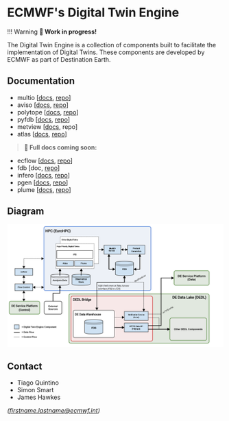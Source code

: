 # ECMWF's Digital Twin Engine

!!! Warning
    **🚧 Work in progress!**

The Digital Twin Engine is a collection of components built to facilitate the implementation of Digital Twins. These components are developed by ECMWF as part of Destination Earth.

## Documentation

* multio [[docs](https://multio.readthedocs.io/en/latest), [repo](https://github.com/ecmwf/multio)]
* aviso [[docs](https://pyaviso.readthedocs.io/en/latest), [repo](https://github.com/ecmwf/aviso)]
* polytope [[docs](https://polytope.readthedocs.io/en/latest), [repo](https://github.com/ecmwf-projects/polytope-client)]
* pyfdb [[docs](https://pyfdb.readthedocs.io/en/latest), [repo](https://github.com/ecmwf/pyfdb)]
* metview [[docs](https://metview.readthedocs.io/en/latest), repo]
* atlas [[docs](https://sites.ecmwf.int/docs/atlas), [repo](https://github.com/ecmwf/atlas)]

> **🚧 Full docs coming soon:**

* ecflow [[docs](https://ecflow.readthedocs.io/en/latest/index.html), [repo](https://github.com/ecmwf/ecflow)]
* fdb [doc, [repo](https://github.com/ecmwf/fdb)]
* infero [[docs](https://infero.readthedocs.io/en/latest), [repo](https://github.com/ecmwf-projects/infero)]
* pgen [[docs](https://pgen.readthedocs.io/en/latest/), [repo](https://github.com/ecmwf/pgen)]
* plume [[docs](https://plume-plugin-mechanism.readthedocs.io/en/latest), [repo](https://github.com/ecmwf-projects/plume)]

## Diagram

![DTE diagram](diagram.png)


## Contact

 * Tiago Quintino
 * Simon Smart
 * James Hawkes

*(firstname.lastname@ecmwf.int)*
